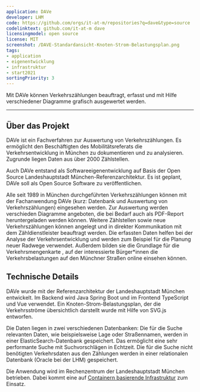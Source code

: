```yaml
---
application: DAVe
developer: LHM
code: https://github.com/orgs/it-at-m/repositories?q=dave&type=source
codelinktext: github.com/it-at-m dave
licensingmodel: open source
license: MIT
screenshot: /DAVE-Standardansicht-Knoten-Strom-Belastungsplan.png
tags:
- application
- eigenentwicklung
- infrastruktur
- start2021
sortingPriority: 3
---
```

Mit DAVe können Verkehrszählungen beauftragt, erfasst und mit Hilfe verschiedener Diagramme grafisch ausgewertet werden.

---

## Über das Projekt

DAVe  ist ein Fachverfahren zur Auswertung von Verkehrszählungen. Es ermöglicht den Beschäftigten des Mobilitätsreferats die Verkehrsentwicklung in München zu dokumentieren und zu analysieren. Zugrunde liegen Daten aus über 2000 Zählstellen.
 
Auch DAVe entstand als Softwareeigenentwicklung auf Basis der Open Source Landeshauptstadt München-Referenzarchitektur. Es ist geplant, DAVe soll als Open Source Software zu veröffentlichen.

Alle seit 1989 in München durchgeführten Verkehrszählungen können mit der Fachanwendung DAVe (kurz: Datenbank und Auswertung von Verkehrszählungen) eingesehen werden. Zur Auswertung werden verschieden Diagramme angeboten, die bei Bedarf auch als PDF-Report heruntergeladen werden können. Weitere Zählstellen sowie neue Verkehrszählungen können angelegt und in direkter Kommunikation mit dem Zähldienstleister beauftragt werden.
Die erfassten Daten helfen bei der Analyse der Verkehrsentwicklung und werden zum Beispiel für die Planung neuer Radwege verwendet. Außerdem bilden sie die Grundlage für die Verkehrsmengenkarte
, auf der interessierte Bürger*innen die Verkehrsbelastungen auf den Münchner Straßen online einsehen können.

## Technische Details

DAVe wurde mit der Referenzarchitektur der Landeshauptstadt München entwickelt. Im Backend wird Java Spring Boot und im Frontend TypeScript und Vue verwendet. Ein Knoten-Strom-Belastungsplan, der die Verkehrsströme übersichtlich darstellt wurde mit Hilfe von SVG.js entworfen.

Die Daten liegen in zwei verschiedenen Datenbanken: Die für die Suche relevanten Daten, wie beispielsweise Lage oder Straßennamen, werden in einer ElasticSearch-Datenbank gespeichert. Das ermöglicht eine sehr performante Suche mit Suchvorschlägen in Echtzeit. Die für die Suche nicht benötigten Verkehrsdaten aus den Zählungen werden in einer relationalen Datenbank (Oracle bei der LHM) gespeichert.

Die Anwendung wird im Rechenzentrum der Landeshauptstadt München betrieben. Dabei kommt eine auf [Containern basierende Infrastruktur](openshift) zum Einsatz.
